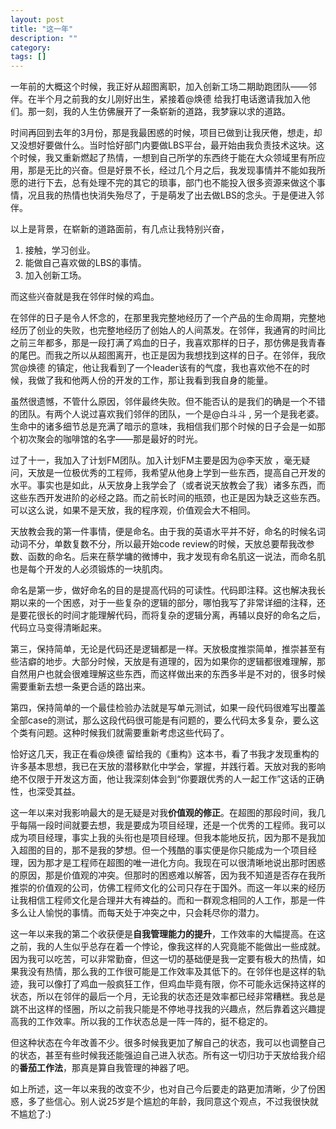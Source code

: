 ```yaml
---
layout: post
title: "这一年"
description: ""
category: 
tags: []
---
```

一年前的大概这个时候，我正好从超图离职，加入创新工场二期助跑团队——邻伴。在半个月之前我的女儿刚好出生，紧接着@焕德 给我打电话邀请我加入他们。那一刻，我的人生仿佛展开了一条崭新的道路，我梦寐以求的道路。

时间再回到去年的3月份，那是我最困惑的时候，项目已做到让我厌倦，想走，却又没想好要做什么。当时恰好部门内要做LBS平台，最开始由我负责技术这块。这个时候，我又重新燃起了热情，一想到自己所学的东西终于能在大众领域里有所应用，那是无比的兴奋。但是好景不长，经过几个月之后，我发现事情并不能如我所愿的进行下去，总有处理不完的其它的琐事，部门也不能投入很多资源来做这个事情，况且我的热情也快消失殆尽了，于是萌发了出去做LBS的念头。于是便进入邻伴。

以上是背景，在崭新的道路面前，有几点让我特别兴奋，

1. 接触，学习创业。
2. 能做自己喜欢做的LBS的事情。
3. 加入创新工场。

而这些兴奋就是我在邻伴时候的鸡血。

在邻伴的日子是令人怀念的，在那里我完整地经历了一个产品的生命周期，完整地经历了创业的失败，也完整地经历了创始人的人间蒸发。在邻伴，我通宵的时间比之前三年都多，那是一段打满了鸡血的日子，我喜欢那样的日子，那仿佛是我青春的尾巴。而我之所以从超图离开，也正是因为我想找到这样的日子。在邻伴，我欣赏@焕德 的镇定，他让我看到了一个leader该有的气度，我也喜欢他不在的时候，我做了我和他两人份的开发的工作，那让我看到我自身的能量。

虽然很遗憾，不管什么原因，邻伴最终失败。但不能否认的是我们的确是一个不错的团队。有两个人说过喜欢我们邻伴的团队，一个是@白斗斗 , 另一个是我老婆。生命中的诸多细节总是充满了暗示的意味，我相信我们那个时候的日子会是一如那个初次聚会的咖啡馆的名字——那是最好的时光。

过了十一，我加入了计划FM团队。加入计划FM主要是因为@李天放 ，毫无疑问，天放是一位极优秀的工程师，我希望从他身上学到一些东西，提高自己开发的水平。事实也是如此，从天放身上我学会了（或者说天放教会了我）诸多东西，而这些东西开发进阶的必经之路。而之前长时间的瓶颈，也正是因为缺乏这些东西。可以这么说，如果不是天放，我的程序观，价值观会大不相同。

天放教会我的第一件事情，便是命名。由于我的英语水平并不好，命名的时候名词动词不分，单数复数不分，所以最开始code review的时候，天放总要帮我改参数、函数的命名。后来在蔡学墉的微博中，我才发现有命名肌这一说法，而命名肌也是每个开发的人必须锻炼的一块肌肉。

命名是第一步，做好命名的目的是提高代码的可读性。代码即注释。这也解决我长期以来的一个困惑，对于一些复杂的逻辑的部分，哪怕我写了非常详细的注释，还是要花很长的时间才能理解代码，而将复杂的逻辑分离，再辅以良好的命名之后，代码立马变得清晰起来。

第三，保持简单，无论是代码还是逻辑都是一样。天放极度推崇简单，推崇甚至有些洁癖的地步。大部分时候，天放是有道理的，因为如果你的逻辑都很难理解，那自然用户也就会很难理解这些东西，而这样做出来的东西多半是不对的，很多时候需要重新去想一条更合适的路出来。

第四，保持简单的一个最佳检验办法就是写单元测试，如果一段代码很难写出覆盖全部case的测试，那么这段代码很可能是有问题的，要么代码太多复杂，要么这个类有问题。这种时候我们就需要重新考虑这些代码了。

恰好这几天，我正在看@焕德 留给我的《重构》这本书，看了书我才发现重构的许多基本思想，我已在天放的潜移默化中学会，掌握，并践行着。天放对我的影响绝不仅限于开发这方面，他让我深刻体会到“你要跟优秀的人一起工作”这话的正确性，也深受其益。

这一年以来对我影响最大的是无疑是对我**价值观的修正**。在超图的那段时间，我几乎每隔一段时间就要去想，我是要成为项目经理，还是一个优秀的工程师。我可以成为项目经理，事实上我的头衔也是项目经理。但我本能地反抗，因为那不是我加入超图的目的，那不是我的梦想。但一个残酷的事实便是你只能成为一个项目经理，因为那才是工程师在超图的唯一进化方向。我现在可以很清晰地说出那时困惑的原因，那是价值观的冲突。但那时的困惑难以解答，因为我不知道是否存在我所推崇的价值观的公司，仿佛工程师文化的公司只存在于国外。而这一年以来的经历让我相信工程师文化是合理并大有裨益的。而和一群观念相同的人工作，那是一件多么让人愉悦的事情。而每天处于冲突之中，只会耗尽你的潜力。

这一年以来我的第二个收获便是**自我管理能力的提升**，工作效率的大幅提高。在这之前，我的人生似乎总存在着一个悖论，像我这样的人究竟能不能做出一些成就。因为我可以吃苦，可以非常勤奋，但这一切的基础便是我一定要有极大的热情，如果我没有热情，那么我的工作很可能是工作效率及其低下的。在邻伴也是这样的轨迹，我可以像打了鸡血一般疯狂工作，但鸡血毕竟有限，你不可能永远保持这样的状态，所以在邻伴的最后一个月，无论我的状态还是效率都已经非常糟糕。我总是跳不出这样的怪圈，所以之前我只能是不停地寻找我的兴趣点，然后靠着这兴趣提高我的工作效率。所以我的工作状态总是一阵一阵的，挺不稳定的。

但这种状态在今年改善不少。很多时候我更加了解自己的状态，我可以也调整自己的状态，甚至有些时候我还能强迫自己进入状态。所有这一切归功于天放给我介绍的**番茄工作法**，那真是算自我管理的神器了吧。

如上所述，这一年以来我的改变不少，也对自己今后要走的路更加清晰，少了份困惑，多了些信心。别人说25岁是个尴尬的年龄，我同意这个观点，不过我很快就不尴尬了:)
